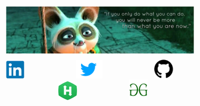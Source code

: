![RiturajSaha header](https://github.com/RiturajSaha/RiturajSaha/blob/master/Picx/cover.jpg)
<p align="center">

<!--
**RiturajSaha/RiturajSaha** is a ✨ _special_ ✨ repository because its `README.md` (this file) appears on your GitHub profile.

Here are some ideas to get you started:

- 🔭 I’m currently working on ...
- 🌱 I’m currently learning ...
- 👯 I’m looking to collaborate on ...
- 🤔 I’m looking for help with ...
- 💬 Ask me about ...
- 📫 How to reach me: ...
- 😄 Pronouns: ...
- ⚡ Fun fact: 
-->


<a href="https://www.linkedin.com/in/rituraj-saha/"><img src="https://github.com/RiturajSaha/RiturajSaha/blob/master/Picx/LinkedIn.png" width="47.5" height ="47.5"></a>&emsp;&emsp;&emsp;&emsp;&emsp;&emsp;&emsp;&emsp;&emsp;&emsp;<a href="https://Twitter.com/Rrajsaha"><img src="https://github.com/RiturajSaha/RiturajSaha/blob/master/Picx/Twitter.png" width="70" height ="50"></a>&emsp;&emsp;&emsp;&emsp;&emsp;&emsp;&emsp;&emsp;&emsp;&emsp;<a href="https://github.com/RiturajSaha?tab=repositories" target="_blank"><img src="https://github.com/RiturajSaha/RiturajSaha/blob/master/Picx/Github.png" width="50" height ="50"></a>&emsp;&emsp;&emsp;&emsp;&emsp;&emsp;&emsp;&emsp;&emsp;&emsp;<a href="https://www.hackerrank.com/Rituraj_Saha"><img src="https://github.com/RiturajSaha/RiturajSaha/blob/master/Picx/HackerRank.png" width="50" height ="50"></a>&emsp;&emsp;&emsp;&emsp;&emsp;&emsp;&emsp;&emsp;&emsp;&emsp;<a href="https://auth.geeksforgeeks.org/user/riturajsaha/profile"><img src="https://github.com/RiturajSaha/RiturajSaha/blob/master/Picx/GeeksforGeeks.png" width="50" height ="55"></a>
